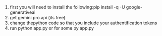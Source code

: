 1) first you will need to install the following:pip install -q -U google-generativeai 
2) get gemini pro api (its free)
3) change thepython code so that you include your authentification tokens
4) run python app.py or for some py app.py
